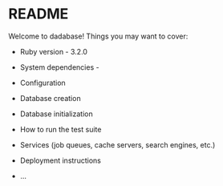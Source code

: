 # README

Welcome to dadabase! 
Things you may want to cover:

* Ruby version - 3.2.0

* System dependencies - 

* Configuration

* Database creation

* Database initialization

* How to run the test suite

* Services (job queues, cache servers, search engines, etc.)

* Deployment instructions

* ...
